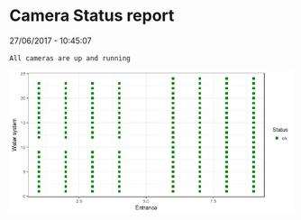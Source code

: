 Camera Status report
================
27/06/2017 - 10:45:07

    All cameras are up and running

![](camreport_files/figure-markdown_github/unnamed-chunk-2-1.png)
